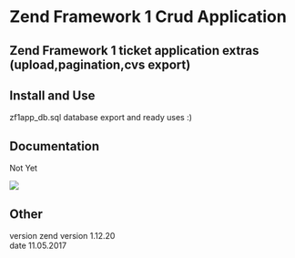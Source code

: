 # Zend Framework 1 Crud Application
## Zend Framework 1 ticket application extras (upload,pagination,cvs export)
## Install and Use 
zf1app_db.sql database export and ready uses :) 

## Documentation 
Not Yet 
<br>

<img src="https://github.com/stnc/zend-framework-1-ticket-/blob/master/other_example/crud_picture.jpg?raw=true">

## Other 
version zend version 1.12.20
<br>
date 11.05.2017


